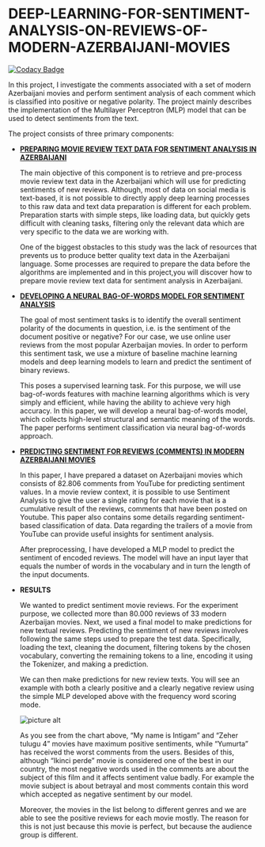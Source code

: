 # DEEP-LEARNING-FOR-SENTIMENT-ANALYSIS-ON-REVIEWS-OF-MODERN-AZERBAIJANI-MOVIES

[![Codacy Badge](https://api.codacy.com/project/badge/Grade/8c4076012b6640b3a8440c25c7ed1ee3)](https://app.codacy.com/manual/NijatZeynalov/DEEP-LEARNING-FOR-SENTIMENT-ANALYSIS-ON-REVIEWS-OF-MODERN-AZERBAIJANI-MOVIES?utm_source=github.com&utm_medium=referral&utm_content=NijatZeynalov/DEEP-LEARNING-FOR-SENTIMENT-ANALYSIS-ON-REVIEWS-OF-MODERN-AZERBAIJANI-MOVIES&utm_campaign=Badge_Grade_Dashboard)

In this project, I investigate the comments associated with a set of modern Azerbaijani movies and perform sentiment analysis of each comment which is classified into positive or negative polarity. The project mainly describes the implementation of the Multilayer Perceptron (MLP) model  that can be used to detect sentiments from the text. 

The project consists of three primary components:

* [__PREPARING MOVIE REVIEW TEXT DATA FOR SENTIMENT ANALYSIS IN AZERBAIJANI__ ](https://www.researchgate.net/publication/340933198_PREPARING_MOVIE_REVIEW_TEXT_DATA_FOR_SENTIMENT_ANALYSIS_IN_AZERBAIJANI "Study link")

  The main objective of this component is to retrieve and pre-process movie review text data in the Azerbaijani which will use for predicting sentiments of new reviews. Although, most of data on social media is text-based, it is not possible to directly apply deep learning processes to this raw data and text data preparation is different for each problem. Preparation starts with simple steps, like loading data, but quickly gets difficult with cleaning tasks, filtering only the relevant data which are very specific to the data we are working with.
  
   One of the biggest obstacles to this study was the lack of resources that prevents us to produce better quality text data in the
Azerbaijani language. Some processes are required to prepare the data before the algorithms are implemented and in this project,you will discover how to prepare movie review text data for sentiment analysis in Azerbaijani.

* [__DEVELOPING A NEURAL BAG-OF-WORDS MODEL FOR SENTIMENT ANALYSIS__ ](https://www.researchgate.net/publication/341114898_DEVELOPING_A_NEURAL_BAG-OF-WORDS_MODEL_FOR_SENTIMENT_ANALYSIS "Study link")

  The goal of most sentiment tasks is to identify the overall sentiment polarity of the documents in question, i.e. is the sentiment of the document positive or negative? For our case, we use online user reviews from the most popular Azerbaijan movies. In order to perform this sentiment task, we use a mixture of baseline machine learning models and deep learning models to learn and predict the sentiment of binary reviews.
 
    This poses a supervised learning task. For this purpose, we will use bag-of-words features with machine learning algorithms which is very simply and efficient, while having the ability to achieve very high accuracy. In this paper, we will develop a neural bag-of-words model, which collects high-level structural and semantic meaning of the words. The paper performs sentiment classification via neural bag-of-words approach.
    
 * [__PREDICTING SENTIMENT FOR REVIEWS (COMMENTS) IN MODERN AZERBAIJANI MOVIES__ ](https://www.researchgate.net/publication/341135595_PREDICTING_SENTIMENT_FOR_REVIEWS_COMMENTS_IN_MODERN_AZERBAIJANI_MOVIES "Study link")

    In this paper, I have prepared a dataset on Azerbaijani movies which consists of 82.806 comments from YouTube for predicting sentiment values. In a movie review context, it is possible to use Sentiment Analysis to give the user a single rating for each movie that is a cumulative result of the reviews, comments that have been posted on Youtube. This paper also contains some details regarding sentiment-based classification of data. Data regarding the trailers of a movie from YouTube can provide useful insights for sentiment analysis.
  
    After preprocessing, I have developed a MLP model to predict the sentiment of encoded reviews. The model will have an input layer that equals the number of words in the vocabulary and in turn the length of the input documents. 

  * __RESULTS__
  
    We wanted to predict sentiment movie reviews. For the experiment purpose, we collected more than 80.000 reviews of 33 modern Azerbaijan movies. Next, we used a final model to make predictions for new textual reviews. Predicting the sentiment of new reviews involves following the same steps used to prepare the test data. Specifically, loading the text, cleaning the document, filtering tokens by the chosen vocabulary, converting the remaining tokens to a line, encoding it using the Tokenizer, and making a prediction. 
    
    We can then make predictions for new review texts. You will see an example with both a clearly positive and a clearly negative review using the simple MLP developed above with the frequency word scoring mode.
    
    ![picture alt](https://i.ibb.co/q9B7VCN/untitled.png "Title is optional")

     As you see from the chart above, “My name is Intigam” and “Zeher tulugu 4” movies have maximum positive sentiments, while “Yumurta” has received the worst comments from the users. Besides of this, although “Ikinci perde” movie is considered one of the best in our country, the most negative words used in the comments are about the subject of this film and it affects sentiment value badly. For example the movie subject is about betrayal and most comments contain this word which accepted as negative sentiment by our model. 

    Moreover, the movies in the list belong to different genres and we are  able to see the positive reviews for each movie mostly. The reason for this is not just because this movie is perfect, but because the audience group is different.
